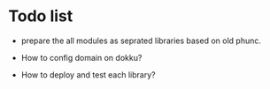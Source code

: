 # Todo list

+ prepare the all modules as seprated libraries based on old phunc.

+ How to config domain on dokku?

+ How to deploy and test each library?
